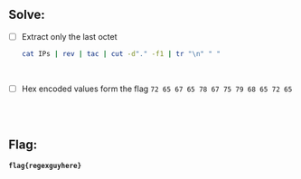 ## Solve:

- [ ] Extract only the last octet
  ```bash
  cat IPs | rev | tac | cut -d"." -f1 | tr "\n" " "
  ```

<br>

- [ ] Hex encoded values form the flag
  `72 65 67 65 78 67 75 79 68 65 72 65`
  
<br><br>

## Flag:
**`flag{regexguyhere}`**
